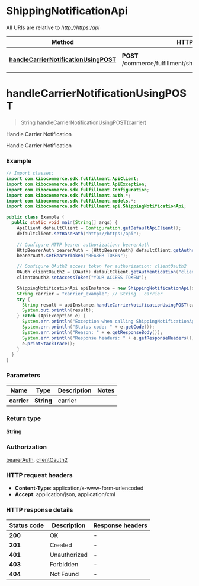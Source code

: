 # ShippingNotificationApi

All URIs are relative to *http://https:/api*

| Method | HTTP request | Description |
|------------- | ------------- | -------------|
| [**handleCarrierNotificationUsingPOST**](ShippingNotificationApi.md#handleCarrierNotificationUsingPOST) | **POST** /commerce/fulfillment/shipping/notifications/{carrier} | Handle Carrier Notification |


<a name="handleCarrierNotificationUsingPOST"></a>
# **handleCarrierNotificationUsingPOST**
> String handleCarrierNotificationUsingPOST(carrier)

Handle Carrier Notification

Handle Carrier Notification

### Example
```java
// Import classes:
import com.kibocommerce.sdk.fulfillment.ApiClient;
import com.kibocommerce.sdk.fulfillment.ApiException;
import com.kibocommerce.sdk.fulfillment.Configuration;
import com.kibocommerce.sdk.fulfillment.auth.*;
import com.kibocommerce.sdk.fulfillment.models.*;
import com.kibocommerce.sdk.fulfillment.api.ShippingNotificationApi;

public class Example {
  public static void main(String[] args) {
    ApiClient defaultClient = Configuration.getDefaultApiClient();
    defaultClient.setBasePath("http://https:/api");
    
    // Configure HTTP bearer authorization: bearerAuth
    HttpBearerAuth bearerAuth = (HttpBearerAuth) defaultClient.getAuthentication("bearerAuth");
    bearerAuth.setBearerToken("BEARER TOKEN");

    // Configure OAuth2 access token for authorization: clientOauth2
    OAuth clientOauth2 = (OAuth) defaultClient.getAuthentication("clientOauth2");
    clientOauth2.setAccessToken("YOUR ACCESS TOKEN");

    ShippingNotificationApi apiInstance = new ShippingNotificationApi(defaultClient);
    String carrier = "carrier_example"; // String | carrier
    try {
      String result = apiInstance.handleCarrierNotificationUsingPOST(carrier);
      System.out.println(result);
    } catch (ApiException e) {
      System.err.println("Exception when calling ShippingNotificationApi#handleCarrierNotificationUsingPOST");
      System.err.println("Status code: " + e.getCode());
      System.err.println("Reason: " + e.getResponseBody());
      System.err.println("Response headers: " + e.getResponseHeaders());
      e.printStackTrace();
    }
  }
}
```

### Parameters

| Name | Type | Description  | Notes |
|------------- | ------------- | ------------- | -------------|
| **carrier** | **String**| carrier | |

### Return type

**String**

### Authorization

[bearerAuth](../README.md#bearerAuth), [clientOauth2](../README.md#clientOauth2)

### HTTP request headers

 - **Content-Type**: application/x-www-form-urlencoded
 - **Accept**: application/json, application/xml

### HTTP response details
| Status code | Description | Response headers |
|-------------|-------------|------------------|
| **200** | OK |  -  |
| **201** | Created |  -  |
| **401** | Unauthorized |  -  |
| **403** | Forbidden |  -  |
| **404** | Not Found |  -  |

